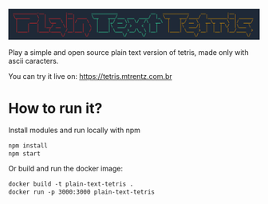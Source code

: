 ![Plain Text Tetris Logo](logo.png)

Play a simple and open source plain text version of tetris, made only with ascii caracters.

You can try it live on: https://tetris.mtrentz.com.br

# How to run it?

Install modules and run locally with npm
```
npm install
npm start
```

Or build and run the docker image:
```
docker build -t plain-text-tetris .
docker run -p 3000:3000 plain-text-tetris
```
